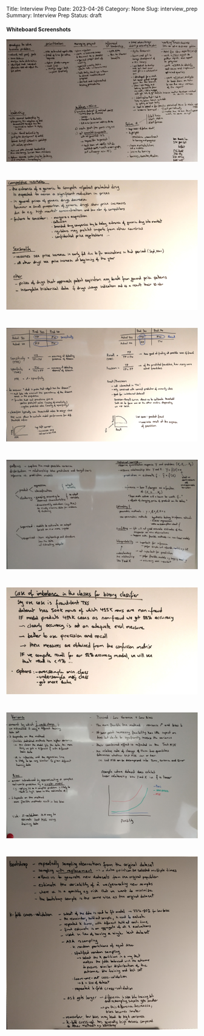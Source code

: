 Title: Interview Prep
Date: 2023-04-26
Category: None
Slug: interview_prep
Summary: Interview Prep
Status: draft

#### Whiteboard Screenshots

![](img/whiteboard_interview_competency_areas.jpg)

<br>

![](img/whiteboard_business_knowledge.jpg)

<br>

![](img/whiteboard_confusion_matrix.jpg)

<br>

![](img/whiteboard_statistical_learning_prediction_inference.jpg)

<br>

![](img/whiteboard_unbalanced_classes_v2.jpg)

<br>

![](img/whiteboard_bias_and_variance.jpg)

<br>

![](img/whiteboard_bootstrap_x-validation.jpg)

<br>

